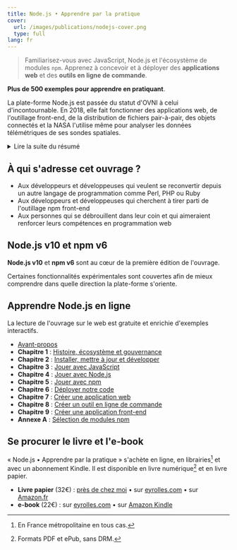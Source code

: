```yaml
---
title: Node.js • Apprendre par la pratique
cover:
  url: /images/publications/nodejs-cover.png
  type: full
lang: fr
---
```


> Familiarisez-vous avec JavaScript, Node.js et l'écosystème de modules `npm`. Apprenez à concevoir et à déployer des **applications web** et des **outils en ligne de commande**.

**Plus de 500 exemples pour apprendre en pratiquant**.

La plate-forme Node.js est passée du statut d'OVNI à celui d'incontournable. En 2018, elle fait fonctionner des applications web, de l'outillage front-end, de la distribution de fichiers pair-à-pair, des objets connectés et la NASA l'utilise même pour analyser les données télémétriques de ses sondes spatiales.

<details>
  <summary>Lire la suite du résumé</summary>
  L'intention de cet ouvrage est d'être votre base de départ pour comprendre ce qu'il se passe dans cet écosystème en perpétuel mouvement. Il devrait vous permettre de faire des choix techniques durables et de vous rendre opérationnel·le sur LA plate-forme JavaScript, le langage le plus populaire du monde selon GitHub.

  Nous allons parcourir ensemble l'écosystème Node.js en partant de son historique et de sa gouvernance jusqu'au déploiement en continu de nos applications. Nous (re)partirons sur des bases solides de JavaScript pour ensuite découvrir petit à petit le potentiel des modules Node.js. Ces connaissances sont les fondations pour explorer la conception, le développement et le déploiement d'applications web, d'utilitaires en ligne de commande et d'applications front-end modernes. Une sélection variée de modules complémentaires vous permettra d'y voir plus clair parmi les centaines de milliers de contributions de la communauté Node.js.

  Plusieurs centaines d'exemples ponctuent l'ouvrage pour mieux cerner les concepts et leurs résultats. Ils sont exécutables dans un terminal grâce à un module `npm` ou dans un navigateur web grâce à une surcouche interactive.
</details>

## À qui s'adresse cet ouvrage ?

- Aux développeurs et développeuses qui veulent se reconvertir depuis un autre langage de programmation comme Perl, PHP ou Ruby
- Aux développeurs et développeuses qui cherchent à tirer parti de l'outillage npm front-end
- Aux personnes qui se débrouillent dans leur coin et qui aimeraient renforcer leurs compétences en programmation web

## Node.js v10 et npm v6

**Node.js v10** et **npm v6** sont au cœur de la première édition de l'ouvrage.

Certaines fonctionnalités expérimentales sont couvertes afin de mieux comprendre dans quelle direction la plate-forme s'oriente.

<!-- La deuxième édition concernera **Node.js v12**. -->

## Apprendre Node.js en ligne

La lecture de l'ouvrage sur le web est gratuite et enrichie d'exemples interactifs.

- [Avant-propos](./foreword/preamble.html)
- **Chapitre 1** : [Histoire, écosystème et gouvernance](./chapter-01/)
- **Chapitre 2** : [Installer, mettre à jour et développer](./chapter-02/)
- **Chapitre 3** : [Jouer avec JavaScript](./chapter-03/)
- **Chapitre 4** : [Jouer avec Node.js](./chapter-04/)
- **Chapitre 5** : [Jouer avec npm](./chapter-05/)
- **Chapitre 6** : [Déployer notre code](./chapter-06/)
- **Chapitre 7** : [Créer une application web](./chapter-07/)
- **Chapitre 8** : [Créer un outil en ligne de commande](./chapter-08/)
- **Chapitre 9** : [Créer une application front-end](./chapter-09/)
- **Annexe A** : [Sélection de modules npm](./appendix-a/)

## Se procurer le livre et l'e-book

« Node.js • Apprendre par la pratique » s'achète en ligne, en librairies[^1] et avec un abonnement Kindle. Il est disponible en livre numérique[^2] et en livre papier.

* **Livre papier** (32€) : [près de chez moi][] • sur [eyrolles.com][eyrolles-papier] • sur [Amazon.fr][amazon-papier]
* **e-book** (22€) : sur [eyrolles.com][eyrolles-numerique] • sur [Amazon Kindle][amazon-kindle]

[^1]: En France métropolitaine en tous cas.
[^2]: Formats PDF et ePub, sans DRM.

[eyrolles-papier]: https://www.eyrolles.com/Informatique/Livre/node-js-9782212139938/
[eyrolles-numerique]: https://www.eyrolles.com/Informatique/Livre/node-js-9782212139938/#achat-numerique
[amazon-papier]: https://amzn.to/2E58PEw
[amazon-kindle]: https://amzn.to/2BUbNu0
[près de chez moi]: https://placedeslibraires.fr/livre/9782212139938
